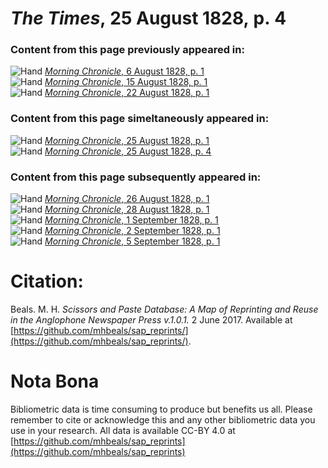 # *The Times*, 25 August 1828, p. 4  
  
### Content from this page previously appeared in:  
![Hand](http://scissorsandpaste.net/wp-content/uploads/2017/06/smallhandpointer.png) [*Morning Chronicle*, 6 August 1828, p. 1](https://mhbeals.github.io/sap_html/Morning-Chronicle/Morning-Chronicle-6-August-1828-p-1)  
![Hand](http://scissorsandpaste.net/wp-content/uploads/2017/06/smallhandpointer.png) [*Morning Chronicle*, 15 August 1828, p. 1](https://mhbeals.github.io/sap_html/Morning-Chronicle/Morning-Chronicle-15-August-1828-p-1)  
![Hand](http://scissorsandpaste.net/wp-content/uploads/2017/06/smallhandpointer.png) [*Morning Chronicle*, 22 August 1828, p. 1](https://mhbeals.github.io/sap_html/Morning-Chronicle/Morning-Chronicle-22-August-1828-p-1)  
  
### Content from this page simeltaneously appeared in:  
![Hand](http://scissorsandpaste.net/wp-content/uploads/2017/06/smallhandpointer.png) [*Morning Chronicle*, 25 August 1828, p. 1](https://mhbeals.github.io/sap_html/Morning-Chronicle/Morning-Chronicle-25-August-1828-p-1)  
![Hand](http://scissorsandpaste.net/wp-content/uploads/2017/06/smallhandpointer.png) [*Morning Chronicle*, 25 August 1828, p. 4](https://mhbeals.github.io/sap_html/Morning-Chronicle/Morning-Chronicle-25-August-1828-p-4)  
  
### Content from this page subsequently appeared in:  
![Hand](http://scissorsandpaste.net/wp-content/uploads/2017/06/smallhandpointer.png) [*Morning Chronicle*, 26 August 1828, p. 1](https://mhbeals.github.io/sap_html/Morning-Chronicle/Morning-Chronicle-26-August-1828-p-1)  
![Hand](http://scissorsandpaste.net/wp-content/uploads/2017/06/smallhandpointer.png) [*Morning Chronicle*, 28 August 1828, p. 1](https://mhbeals.github.io/sap_html/Morning-Chronicle/Morning-Chronicle-28-August-1828-p-1)  
![Hand](http://scissorsandpaste.net/wp-content/uploads/2017/06/smallhandpointer.png) [*Morning Chronicle*, 1 September 1828, p. 1](https://mhbeals.github.io/sap_html/Morning-Chronicle/Morning-Chronicle-1-September-1828-p-1)  
![Hand](http://scissorsandpaste.net/wp-content/uploads/2017/06/smallhandpointer.png) [*Morning Chronicle*, 2 September 1828, p. 1](https://mhbeals.github.io/sap_html/Morning-Chronicle/Morning-Chronicle-2-September-1828-p-1)  
![Hand](http://scissorsandpaste.net/wp-content/uploads/2017/06/smallhandpointer.png) [*Morning Chronicle*, 5 September 1828, p. 1](https://mhbeals.github.io/sap_html/Morning-Chronicle/Morning-Chronicle-5-September-1828-p-1)  


# Citation: 

Beals. M. H. *Scissors and Paste Database: A Map of Reprinting and Reuse in the Anglophone Newspaper Press v.1.0.1.* 2 June 2017. Available at [https://github.com/mhbeals/sap_reprints/](https://github.com/mhbeals/sap_reprints/). 

# Nota Bona

Bibliometric data is time consuming to produce but benefits us all. Please remember to cite or acknowledge this and any other bibliometric data you use in your research. All data is available CC-BY 4.0 at [https://github.com/mhbeals/sap_reprints](https://github.com/mhbeals/sap_reprints)